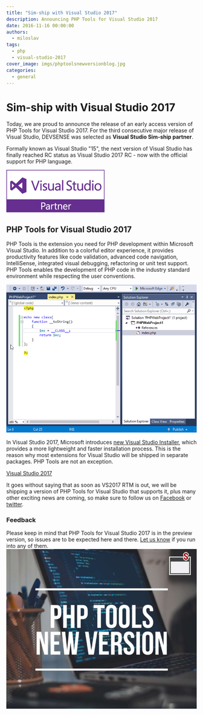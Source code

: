 ```yaml
---
title: "Sim-ship with Visual Studio 2017"
description: Announcing PHP Tools for Visual Studio 2017
date: 2016-11-16 00:00:00
authors:
  - miloslav
tags:
  - php
  - visual-studio-2017
cover_image: imgs/phptoolsnewversionblog.jpg
categories:
  - general
---
```


# Sim-ship with Visual Studio 2017

Today, we are proud to announce the release of an early access version of PHP Tools for Visual Studio 2017. For the third consecutive major release of Visual Studio, DEVSENSE was selected as **Visual Studio Sim-ship partner**.

<!-- more -->

Formally known as Visual Studio "15", the next version of Visual Studio has finally reached RC status as Visual Studio 2017 RC - now with the official support for PHP language.   

![vs_partner_logo](imgs\vs_partner_logo.png)

## PHP Tools for Visual Studio 2017

PHP Tools is the extension you need for PHP development within Microsoft Visual Studio. In addition to a colorful editor experience, it provides productivity features like code validation, advanced code navigation, IntelliSense, integrated visual debugging, refactoring or unit test support. PHP Tools enables the development of PHP code in the industry standard environment while respecting the user conventions. 

![work-in-vs2017](imgs\work-in-vs2017.gif)

In Visual Studio 2017, Microsoft introduces [new Visual Studio Installer](https://blogs.msdn.microsoft.com/visualstudio/2016/04/01/faster-leaner-visual-studio-installer/), which provides a more lightweight and faster installation process. This is the reason why most extensions for Visual Studio will be shipped in separate packages. PHP Tools are not an exception.

<a class="btn btn-success btn-lg has-tag-preview" href="https://www.devsense.com/download" title="Download PHP Tools for Visual Studio 2017"><icon class="fa fa-download"></icon> Visual Studio 2017</a>

It goes without saying that as soon as VS2017 RTM is out, we will be shipping a version of PHP Tools for Visual Studio that supports it, plus many other exciting news are coming, so make sure to follow us on [Facebook](https://www.facebook.com/ph4vs) or [twitter](https://twitter.com/DevsenseCorp).

### Feedback

Please keep in mind that PHP Tools for Visual Studio 2017 is in the preview version, so issues are to be expected here and there. [Let us know](http://support.devsense.com) if you run into any of them.
![Image description](imgs/phptoolsnewversionblog.jpg)
